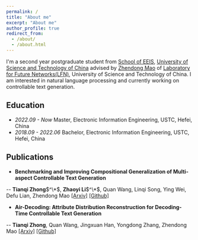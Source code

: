 ```yaml
---
permalink: /
title: "About me"
excerpt: "About me"
author_profile: true
redirect_from: 
  - /about/
  - /about.html
---
```


I'm a second year postgraduate student from [School of EEIS](https://eeis.ustc.edu.cn/main.htm), [University of Science and Technology of China](https://www.ustc.edu.cn/) advised by [Zhendong Mao](https://faculty.ustc.edu.cn/maozhendong/zh_CN/index.htm) of [Laboratory for Future Networks(LFN)](https://lfn.ustc.edu.cn/main.htm), University of Science and Technology of China. I am interested in natural language processing and currently working on controllable text generation.

## Education
- _2022.09 - Now_  Master, Electronic Information Engineering, USTC, Hefei, China
- _2018.09 - 2022.06_  Bachelor, Electronic Information Engineering, USTC, Hefei, China

## Publications
- **Benchmarking and Improving Compositional Generalization of Multi-aspect Controllable Text Generation**

-- **Tianqi Zhong**$^\*$, **Zhaoyi Li**$^\*$, Quan Wang, Linqi Song, Ying Wei, Defu Lian, Zhendong Mao
[[Arxiv]](https://arxiv.org/pdf/2404.04232.pdf) [[Github]](https://github.com/tqzhong/CG4MCTG)

- **Air-Decoding: Attribute Distribution Reconstruction for Decoding-Time Controllable Text Generation**

-- **Tianqi Zhong**, Quan Wang, Jingxuan Han, Yongdong Zhang, Zhendong Mao
[[Arxiv]](https://arxiv.org/pdf/2310.14892.pdf) [[Github]](https://github.com/tqzhong/Air-Decoding)
